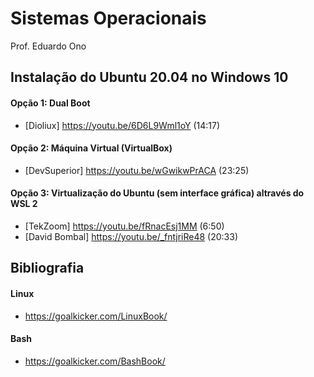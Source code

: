 # Sistemas Operacionais

Prof. Eduardo Ono


## Instalação do Ubuntu 20.04 no Windows 10

#### Opção 1: Dual Boot
- [Dioliux] https://youtu.be/6D6L9Wml1oY (14:17)

#### Opção 2: Máquina Virtual (VirtualBox)
- [DevSuperior] https://youtu.be/wGwikwPrACA (23:25)

#### Opção 3: Virtualização do Ubuntu (sem interface gráfica) altravés do WSL 2
- [TekZoom] https://youtu.be/fRnacEsj1MM (6:50)
- [David Bombal] https://youtu.be/_fntjriRe48 (20:33)


## Bibliografia

#### Linux
- https://goalkicker.com/LinuxBook/

#### Bash
- https://goalkicker.com/BashBook/
